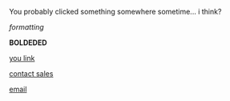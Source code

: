 You probably clicked something somewhere sometime... i think?

_formatting_

**BOLDEDED**

[you link](http://www.google.com)

[contact sales](http://sales.bandwidth.com)

[email](mailto:dtolb@bandwidth.com)